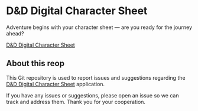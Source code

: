 # D&D Digital Character Sheet

Adventure begins with your character sheet — are you ready for the journey ahead?

[D&D Digital Character Sheet](https://dnd-character.fucod.com/)

## About this reop

This Git repository is used to report issues and suggestions regarding the [D&D Digital Character Sheet](https://dnd-character.fucod.com/) application.

If you have any issues or suggestions, please open an issue so we can track and address them. Thank you for your cooperation.
